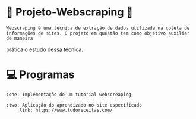 # :notebook_with_decorative_cover: Projeto-Webscraping :beginner:

    Webscraping é uma técnica de extração de dados utilizada na coleta de informações de sites. O projeto em questão tem como objetivo auxiliar de maneira
prática o estudo dessa técnica.

# :computer: Programas

    :one: Implementação de um tutorial webscreaping

    :two: Aplicação do aprendizado no site específicado
        :link: https://www.tudoreceitas.com/